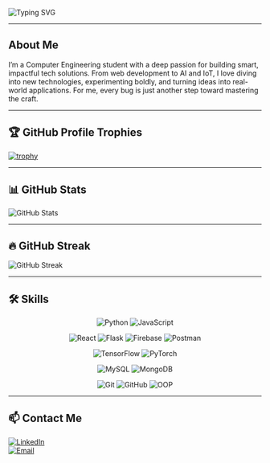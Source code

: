 ![Typing SVG](https://readme-typing-svg.demolab.com?font=Fira+Code&size=28&duration=2500&pause=500&color=7F7FFF&width=435&lines=Hello+world!+Cabir+here)

---

## About Me

I’m a Computer Engineering student with a deep passion for building smart, impactful tech solutions. From web development to AI and IoT, I love diving into new technologies, experimenting boldly, and turning ideas into real-world applications. For me, every bug is just another step toward mastering the craft.

---

## 🏆 GitHub Profile Trophies

[![trophy](https://github-profile-trophy.vercel.app/?username=CabirH40&theme=gruvbox&column=7)](https://github.com/ryo-ma/github-profile-trophy)



---

## 📊 GitHub Stats

![GitHub Stats](https://github-readme-stats.vercel.app/api?username=CabirH40&show_icons=true&theme=react)

---

## 🔥 GitHub Streak

![GitHub Streak](https://github-readme-streak-stats.herokuapp.com/?user=CabirH40&theme=react)

---

## 🛠️ Skills
<p align="center"> <img src="https://img.shields.io/badge/Python-blue?style=for-the-badge&logo=python&logoColor=white" alt="Python"/> <img src="https://img.shields.io/badge/JavaScript-yellow?style=for-the-badge&logo=javascript&logoColor=black" alt="JavaScript"/> </p> <p align="center"> <img src="https://img.shields.io/badge/React-61DAFB?style=for-the-badge&logo=react&logoColor=black" alt="React"/> <img src="https://img.shields.io/badge/Flask-000000?style=for-the-badge&logo=flask&logoColor=white" alt="Flask"/> <img src="https://img.shields.io/badge/Firebase-FFCA28?style=for-the-badge&logo=firebase&logoColor=black" alt="Firebase"/> <img src="https://img.shields.io/badge/Postman-FF6C37?style=for-the-badge&logo=postman&logoColor=white" alt="Postman"/> </p> <p align="center"> <img src="https://img.shields.io/badge/TensorFlow-FF6F00?style=for-the-badge&logo=tensorflow&logoColor=white" alt="TensorFlow"/> <img src="https://img.shields.io/badge/PyTorch-EE4C2C?style=for-the-badge&logo=pytorch&logoColor=white" alt="PyTorch"/> </p> <p align="center"> <img src="https://img.shields.io/badge/MySQL-00758F?style=for-the-badge&logo=mysql&logoColor=white" alt="MySQL"/> <img src="https://img.shields.io/badge/MongoDB-4EA94B?style=for-the-badge&logo=mongodb&logoColor=white" alt="MongoDB"/> </p> <p align="center"> <img src="https://img.shields.io/badge/Git-F05032?style=flat&logo=git&logoColor=white" alt="Git"/> <img src="https://img.shields.io/badge/GitHub-181717?style=flat&logo=github&logoColor=white" alt="GitHub"/> <img src="https://img.shields.io/badge/OOP-%23007ACC?style=flat&logo=code&logoColor=white" alt="OOP"/> </p>

---

## 📫 Contact Me

[![LinkedIn](https://img.shields.io/badge/LinkedIn-%230077B5.svg?style=for-the-badge&logo=linkedin&logoColor=white)](https://www.linkedin.com/in/cabirh40/)  
[![Email](https://img.shields.io/badge/Email-D14836?style=for-the-badge&logo=gmail&logoColor=white)](mailto:gaber1132@hotmail.com)
